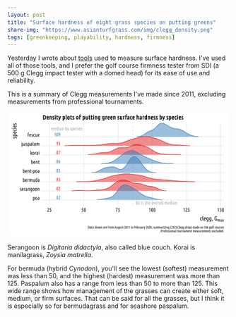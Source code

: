 ```yaml
---
layout: post
title: "Surface hardness of eight grass species on putting greens"
share-img: "https://www.asianturfgrass.com/img/clegg_density.png"
tags: [greenkeeping, playability, hardness, firmness]
---
```


Yesterday I wrote about [tools](https://www.asianturfgrass.com/2020-04-18-surface-hardness-correlations/) used to measure surface hardness. I've used all of those tools, and I prefer the golf course firmness tester from SDI (a 500 g Clegg impact tester with a domed head) for its ease of use and reliability.

This is a summary of Clegg measurements I've made since 2011, excluding measurements from professional tournaments.

![summary of clegg measurements on putting greens since 2011](/img/clegg_density.png)

Serangoon is *Digitaria didactyla*, also called blue couch. Korai is manilagrass, *Zoysia matrella*. 

For bermuda (hybrid *Cynodon*), you'll see the lowest (softest) measurement was less than 50, and the highest (hardest) measurement was more than 125. Paspalum also has a range from less than 50 to more than 125. This wide range shows how management of the grasses can create either soft, medium, or firm surfaces. That can be said for all the grasses, but I think it is especially so for bermudagrass and for seashore paspalum.
